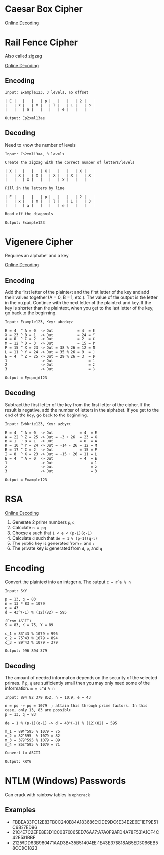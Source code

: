 # Caesar Box Cipher
[Online Decoding](https://www.dcode.fr/caesar-box-cipher)

# Rail Fence Cipher
Also called zigzag

[Online Decoding](https://www.dcode.fr/rail-fence-cipher)

## Encoding
```
Input: Example123, 3 levels, no offset

| E |   |   |   | p |   |   |   | 2 |   |
|   | x |   | m |   | l |   | 1 |   | 3 |
|   |   | a |   |   |   | e |   |   |   |

Output: Ep2xml13ae
```

## Decoding
Need to know the number of levels

```
Input: Ep2xml13ae, 3 levels

Create the zigzag with the correct number of letters/levels

| X |   |   |   | X |   |   |   | X |   |
|   | X |   | X |   | X |   | X |   | X |
|   |   | X |   |   |   | X |   |   |   |

Fill in the letters by line

| E |   |   |   | p |   |   |   | 2 |   |
|   | x |   | m |   | l |   | 1 |   | 3 |
|   |   | a |   |   |   | e |   |   |   |

Read off the diagonals

Output: Example123
```

# Vigenere Cipher
Requires an alphabet and a key

[Online Decoding](https://www.dcode.fr/vigenere-cipher)

## Encoding
Add the first letter of the plaintext and the first letter of the key and add their values
together (A = 0, B = 1, etc.). The value of the output is the letter in the output. Continue
with the next letter of the plaintext and key. If the key is shorter than the plaintext,
when you get to the last letter of the key, go back to the beginning. 

```
Input: Example123, Key: abcdxyz

E = 4  ^ A = 0  -> Out           = 4  = E
X = 23 ^ B = 1  -> Out           = 24 = Y
A = 0  ^ C = 2  -> Out           = 2  = C
M = 12 ^ D = 3  -> Out           = 15 = P
P = 15 ^ X = 23 -> Out = 38 % 26 = 12 = M
L = 11 ^ Y = 24 -> Out = 35 % 26 = 9  = J
E = 4  ^ Z = 25 -> Out = 29 % 26 = 3  = D
1               -> Out                = 1
2               -> Out                = 2
3               -> Out                = 3

Output = Eycpmjd123
```

## Decoding
Subtract the first letter of the key from the first letter of the cipher. If the result
is negative, add the number of letters in the alphabet. If you get to the end of the key,
go back to the beginning.

```
Input: Ewbkrie123, Key: azbycx

E = 4  ^ A = 0  -> Out            = 4  = E
W = 22 ^ Z = 25 -> Out = -3 + 26  = 23 = X
B = 1  ^ B = 1  -> Out            = 0  = A
K = 10 ^ Y = 24 -> Out = -14 + 26 = 12 = M
R = 17 ^ C = 2  -> Out            = 15 = P
I = 8  ^ X = 23 -> Out = -15 + 26 = 11 = L
E = 4  ^ A = 0  -> Out            = 4  = E
1               -> Out                 = 1
2               -> Out                 = 2
3               -> Out                 = 3

Output = Example123
```

# RSA
[Online Decoding](https://www.dcode.fr/rsa-cipher)

1. Generate 2 prime numbers `p`, `q` 
2. Calculate `n = pq`
3. Choose `e` such that `1 < e < (p-1)(q-1)`
3. Calculate `d` such that `de = 1 % (p-1)(q-1)` 
4. The public key is generated from `n` and `e`
5. The private key is generated from `d`, `p`, and `q`

# Encoding
Convert the plaintext into an integer `m`. The output `c = m^e % n`

```
Input: SKY

p = 13, q = 83
n = 13 * 83 = 1079
e = 43
d = 43^(-1) % (12)(82) = 595

(From ASCII)
S = 83, K = 75, Y = 89

c_1 = 83^43 % 1079 = 996
c_2 = 75^43 % 1079 = 894
c_3 = 89^43 % 1079 = 379

Output: 996 894 379
```

## Decoding
The amount of needed information depends on the security of the selected primes. If `p`, `q`
are sufficiently small then you may only need some of the information. 
`m = c^d % n`

```
Input: 894 82 379 852, n = 1079, e = 43

n = pq -> pq = 1079  ; attain this through prime factors. In this case, only 13, 83 are possible
p = 13, q = 83

de = 1 % (p-1)(q-1) -> d = 43^(-1) % (12)(82) = 595

m_1 = 894^595 % 1079 = 75
m_2 = 82^595  % 1079 = 82
m_3 = 379^595 % 1079 = 89
m_4 = 852^595 % 1079 = 71

Convert to ASCII

Output: KRYG
```

# NTLM (Windows) Passwords
Can crack with rainbow tables in `ophcrack`

## Examples
- FBBDA33FC12E83FB0C240E84A183686E:DDE9DC6E34E2E6E11EF9E51C6B27ED96
- 21C4E7C2EFE8E8D1C00B70065ED76AA7:A7A0F9AFD4A78F531A1CF4C42E531BBF
- 21259DD63B980471AAD3B435B51404EE:1E43E37B818AB5EDB066EB58CCDC1823

